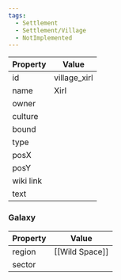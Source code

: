 ```yaml
---
tags:
  - Settlement
  - Settlement/Village
  - NotImplemented
---
```


| Property  | Value        |
| --------- | ------------ |
| id        | village_xirl |
| name      | Xirl         |
| owner     |              |
| culture   |              |
| bound     |              |
| type      |              |
| posX      |              |
| posY      |              |
| wiki link |              |
| text      |              |

### Galaxy
| Property | Value          |
| -------- | -------------- |
| region   | [[Wild Space]] |
| sector   |                |
